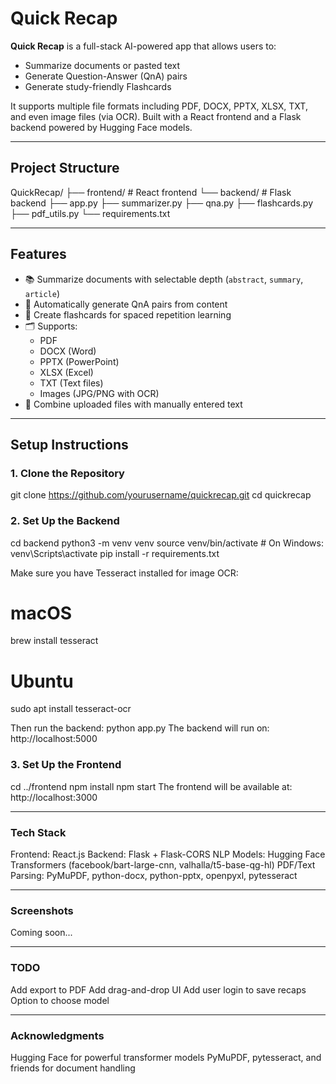 # Quick Recap

**Quick Recap** is a full-stack AI-powered app that allows users to:
- Summarize documents or pasted text
- Generate Question-Answer (QnA) pairs
- Generate study-friendly Flashcards

It supports multiple file formats including PDF, DOCX, PPTX, XLSX, TXT, and even image files (via OCR). Built with a React frontend and a Flask backend powered by Hugging Face models.

---

## Project Structure

QuickRecap/
├── frontend/ # React frontend
└── backend/ # Flask backend
├── app.py
├── summarizer.py
├── qna.py
├── flashcards.py
├── pdf_utils.py
└── requirements.txt


---

## Features

- 📚 Summarize documents with selectable depth (`abstract`, `summary`, `article`)
- 🤖 Automatically generate QnA pairs from content
- 🧠 Create flashcards for spaced repetition learning
- 🗂️ Supports:
  - PDF
  - DOCX (Word)
  - PPTX (PowerPoint)
  - XLSX (Excel)
  - TXT (Text files)
  - Images (JPG/PNG with OCR)
- 🔀 Combine uploaded files with manually entered text

---

## Setup Instructions

### 1. Clone the Repository
git clone https://github.com/yourusername/quickrecap.git
cd quickrecap

###  2. Set Up the Backend
cd backend
python3 -m venv venv
source venv/bin/activate  # On Windows: venv\Scripts\activate
pip install -r requirements.txt

Make sure you have Tesseract installed for image OCR:
# macOS
brew install tesseract
# Ubuntu
sudo apt install tesseract-ocr

Then run the backend:
python app.py
The backend will run on: http://localhost:5000

### 3. Set Up the Frontend
cd ../frontend
npm install
npm start
The frontend will be available at: http://localhost:3000

---

### Tech Stack
Frontend: React.js
Backend: Flask + Flask-CORS
NLP Models: Hugging Face Transformers (facebook/bart-large-cnn, valhalla/t5-base-qg-hl)
PDF/Text Parsing: PyMuPDF, python-docx, python-pptx, openpyxl, pytesseract

---

### Screenshots
Coming soon...

---

### TODO
 Add export to PDF
 Add drag-and-drop UI
 Add user login to save recaps
 Option to choose model

---

### Acknowledgments
Hugging Face for powerful transformer models
PyMuPDF, pytesseract, and friends for document handling
